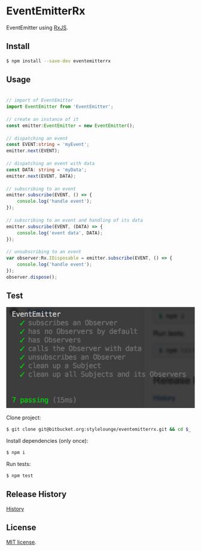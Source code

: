 # EventEmitterRx

EventEmitter using [RxJS](https://github.com/Reactive-Extensions/RxJS).

## Install

```bash
$ npm install --save-dev eventemitterrx
```

## Usage

```typescript

// import of EventEmitter
import EventEmitter from 'EventEmitter';

// create an instance of it
const emitter:EventEmitter = new EventEmitter();

// dispatching an event
const EVENT:string = 'myEvent';
emitter.next(EVENT);

// dispatching an event with data
const DATA: string = 'myData';
emitter.next(EVENT, DATA);

// subscribing to an event
emitter.subscribe(EVENT, () => {
    console.log('handle event');
});

// subscribing to an event and handling of its data
emitter.subscribe(EVENT, (DATA) => {
    console.log('event data', DATA);
});

// unsubscribing to an event
var observer:Rx.IDisposable = emitter.subscribe(EVENT, () => {
    console.log('handle event');
});
observer.dispose();


```


## Test

![Running tests](/wiki/screenshot_test.png)

Clone project:

```bash
$ git clone git@bitbucket.org:stylelounge/eventemitterrx.git && cd $_
```

Install dependencies (only once):

```bash
$ npm i
```

Run tests:

```bash
$ npm test
```

## Release History

[History](./HISTORY.md)


## License

[MIT license](./LICENSE.md).
